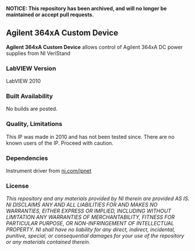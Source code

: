 **NOTICE: This repository has been archived, and will no longer be maintained or accept pull requests.**

## Agilent 364xA Custom Device ##

**Agilent 364xA Custom Device** allows control of Agilent 364xA DC power supplies from NI VeriStand

### LabVIEW Version ###

LabVIEW 2010

### Built Availability ###

No builds are posted.

### Quality, Limitations ###

This IP was made in 2010 and has not been tested since. There are no known users of the IP. Proceed with caution. 

### Dependencies ###

Instrument driver from [ni.com/ipnet](ni.com/ipnet)

### License ###

*This repository and any materials provided by NI therein are provided AS IS. NI DISCLAIMS ANY AND ALL LIABILITIES FOR AND MAKES NO WARRANTIES, EITHER EXPRESS OR IMPLIED, INCLUDING WITHOUT LIMITATION ANY WARRANTIES OF MERCHANTABILITY, FITNESS FOR  PARTICULAR PURPOSE, OR NON-INFRINGEMENT OF INTELLECTUAL PROPERTY. NI shall have no liability for any direct, indirect, incidental, punitive, special, or consequential damages for your use of the repository or any materials contained therein.*
